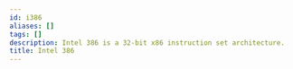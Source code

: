 ```yaml
---
id: i386
aliases: []
tags: []
description: Intel 386 is a 32-bit x86 instruction set architecture.
title: Intel 386
---
```

